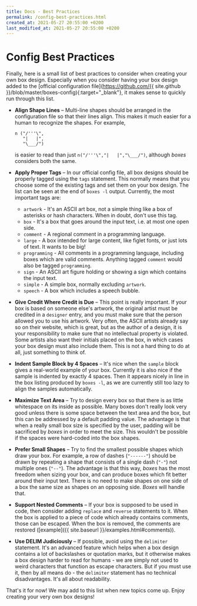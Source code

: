 ```yaml
---
title: Docs - Best Practices
permalink: /config-best-practices.html
created_at: 2021-05-27 20:55:00 +0200
last_modified_at: 2021-05-27 20:55:00 +0200
---
```


# Config Best Practices

Finally, here is a small list of best practices to consider when creating your own box design. Especially when you
consider having your box design added to the [official configuration
file](https://github.com/{{ site.github }}/blob/master/boxes-config){:target="_blank"}, it makes sense to quickly run
through this list.

- **Align Shape Lines** – Multi-line shapes should be arranged in the configuration file so that their lines align.
  This makes it much easier for a human to recognize the shapes. For example,

      n ("/'''\",
         "|   |",
         "\___/")

  is easier to read than just `n("/'''\","|   |","\___/")`, although *boxes* considers both the same.

- **Apply Proper Tags** – In our official config file, all box designs should be properly tagged using the `tags`
  statement. This normally means that you choose some of the existing tags and set them on your box design. The list
  can be seen at the end of `boxes -l` output. Currently, the most important tags are:

  - `artwork` - It's an ASCII art box, not a simple thing like a box of asterisks or hash characters. When in doubt,
    don't use this tag.
  - `box` - It's a box that goes around the input text, i.e. at most one open side.
  - `comment` - A regional comment in a programming language.
  - `large` - A box intended for large content, like figlet fonts, or just lots of text. It wants to be big!
  - `programming` - All comments in a programming language, including boxes which are valid comments. Anything tagged
    `comment` would also be tagged `programming`.
  - `sign` - An ASCII art figure holding or showing a sign which contains the input text.
  - `simple` - A simple box, normally excluding `artwork`.
  - `speech` - A box which includes a speech bubble.

- **Give Credit Where Credit is Due** – This point is really important. If your box is based on someone else's artwork,
  the original artist must be credited in a `designer` entry, and you must make sure that the person allowed you to
  use his artwork. Very often, the ASCII artists already say so on their website, which is great, but as the author
  of a design, it is your responsibility to make sure that no intellectual property is violated. Some artists also
  want their initials placed on the box, in which cases your box design must also include them. This is not a hard
  thing to do at all, just something to think of. 

- **Indent Sample Block by 4 Spaces** – It's nice when the `sample` block gives a real-world example of your box.
  Currently it is also nice if the sample is indented by exactly 4&nbsp;spaces. Then it appears nicely in line in the
  box listing produced by `boxes -l`, as we are currently still too lazy to align the samples automatically.

- **Maximize Text Area** – Try to design every box so that there is as little whitespace on its inside as possible.
  Many boxes don't really look very good unless there is some space between the text area and the box, but this can be
  addressed by a default padding value. The advantage is that when a really small box size is specified by the user,
  padding will be sacrificed by *boxes* in order to meet the size. This wouldn't be possible if the spaces were
  hard-coded into the box shapes.

- **Prefer Small Shapes** – Try to find the smallest possible shapes which draw your box. For example, a row of dashes
  (`"------"`) should be drawn by repeating a shape that consists of a single dash (`"-"`) not multiple ones (`"--"`).
  The advantage is that this way, *boxes* has the most freedom when sizing your box, and can produce boxes which
  fit better around their input text. There is no need to make shapes on one side of a box the same size as shapes on
  an opposing side. *Boxes* will handle that.

- **Support Nested Comments** – If your box is supposed to be used in code, then consider adding `replace` and
  `reverse` statements to it. When the box is applied to a piece of code which already contains comments, those
  can be escaped. When the box is removed, the comments are restored
  ([example]({{ site.baseurl }}/examples.html#comments)).

- **Use DELIM Judiciously** – If possible, avoid using the `delimiter` statement. It's an advanced feature which helps
  when a box design contains a lot of backslashes or quotation marks, but it otherwise makes a box design harder to
  read for humans - we are simply not used to weird characters that function as escape characters. But if you must use
  it, then by all means do - the `delimiter` statement has no technical disadvantages. It's all about readability.


That's it for now! We may add to this list when new topics come up. Enjoy creating your very own box designs!
